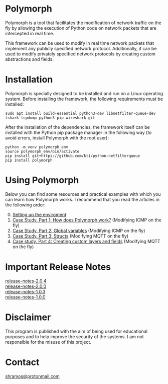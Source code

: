 # Polymorph

Polymorph is a tool that facilitates the modification of network traffic on the fly by allowing the execution of Python code on network packets that are intercepted in real time.

This framework can be used to modify in real time network packets that implement any publicly specified network protocol. Additionally, it can be used to modify privately specified network protocols by creating custom abstractions and fields.

# Installation

Polymorph is specially designed to be installed and run on a Linux operating system. Before installing the framework, the following requirements must be installed:
```
sudo apt install build-essential python3-dev libnetfilter-queue-dev tshark tcpdump python3-pip wireshark git
```
After the installation of the dependencies, the framework itself can be installed with the Python pip package manager in the following way (to avoid errors, install Polymorph with the root user):
```
python -m venv polymorph_env
source polymorph_env/bin/activate
pip install git+https://github.com/kti/python-netfilterqueue
pip install polymorph
```

# Using Polymorph

Below you can find some resources and practical examples with which you can learn how Polymorph works. I recommend that you read the articles in the following order:  

0. [Setting up the enviroment](https://github.com/shramos/polymorph/wiki/Setting-up-the-enviroment)
1. [Case Study. Part 1: How does Polymorph work?](https://github.com/shramos/polymorph/wiki/Case-Study.-Part-1:-How-does-Polymorph-work%3F) (Modifying ICMP on the fly)
2. [Case Study. Part 2: Global variables](https://github.com/shramos/polymorph/wiki/Case-Study.-Part-2:-Global-variables) (Modifying ICMP on the fly)
3. [Case Study. Part 3: Structs](https://github.com/shramos/polymorph/wiki/Case-Study.-Part-3:-Structs) (Modifying MQTT on the fly)
4. [Case study. Part 4: Creating custom layers and fields](https://github.com/shramos/polymorph/wiki/Case-study.-Part-4:-Creating-custom-layers-and-fields) (Modifying MQTT on the fly)

# Important Release Notes 
[release-notes-2.0.4](https://github.com/shramos/polymorph/releases/tag/v2.0.4)  
[release-notes-2.0.0](https://github.com/shramos/polymorph/blob/master/docs/release-notes/release-notes-2.0.0.md)  
[release-notes-1.0.3](https://github.com/shramos/polymorph/blob/master/docs/release-notes/release-notes-1.0.3.md)  
[release-notes-1.0.0](https://github.com/shramos/polymorph/blob/master/docs/release-notes/release-notes-1.0.0.md)

# Disclaimer
This program is published with the aim of being used for educational purposes and to help improve the security of the systems. I am not responsible for the misuse of this project.

# Contact

[shramos@protonmail.com](mailto:shramos@protonmail.com)
